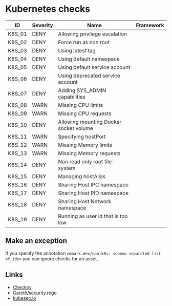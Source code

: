 # Kubernetes checks

|ID|Severity|Name|Framework
|---|---|---|---|
|K8S_01|DENY|Allowing privilege escalation|   |
|K8S_02|DENY|Force run as non root|   |
|K8S_03|DENY|Using latest tag|   |
|K8S_04|DENY|Using default namespace|   |
|K8S_05|DENY|Using default service account|   |
|K8S_06|DENY|Using deprecated service account|   |
|K8S_07|DENY|Adding SYS_ADMIN capabilities|   |
|K8S_08|WARN|Missing CPU limits|   |
|K8S_09|WARN|Missing CPU requests|
|K8S_10|DENY|Allowing mounting Docker socket volume|
|K8S_11|WARN|Specifying hostPort|
|K8S_12|WARN|Missing Memory limits|
|K8S_13|WARN|Missing Memory requests| |
|K8S_14|DENY|Non read only root file-system|
|K8S_15|DENY|Managing hostAlias|
|K8S_16|DENY|Sharing Host IPC namespace|
|K8S_17|DENY|Sharing Host PID namespace|
|K8S_18|DENY|Sharing Host Network namespace|
|K8S_19|DENY|Running as user id that is too low|

## Make an exception

If you specify the annotation `embark.dev/opa-k8s: <comma separated list of ids>` you can ignore checks for an asset.

## Links

* [Checkov](https://github.com/bridgecrewio/checkov/checkov/kubernetes/checks)
* [Gareth/security.rego](https://gist.githubusercontent.com/garethr/ea41afb1b6562cdb2b1555719f51f90e/raw/02e7d15c603688d5fb7e8d3546d2a228b42222f5/security.rego)
* [kubesec.io](https://kubesec.io/basics/)
